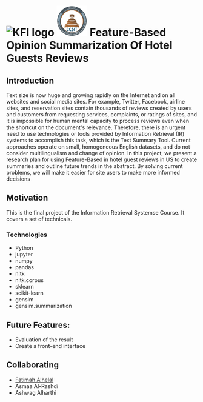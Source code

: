 # <img alt= "KFI logo" src="https://services.kfu.edu.sa/Services/Content/assets/global/images/kfu-logo.png" width="80" />  <img alt= "ccsit logo" src="ccsit.png" width="80" /> Feature-Based Opinion Summarization Of Hotel Guests Reviews

## Introduction
Text size is now huge and growing rapidly on the Internet and on all websites and social media sites. For example, Twitter, Facebook, airline sites, and reservation sites contain thousands of reviews created by users and customers from requesting services, complaints, or ratings of sites, and it is impossible for human mental capacity to process reviews even when the shortcut on the document's relevance. Therefore, there is an urgent need to use technologies or tools provided by Information Retrieval (IR) systems to accomplish this task, which is the Text Summary Tool. Current approaches operate on small, homogeneous English datasets, and do not consider multilingualism and change of opinion. In this project, we present a research plan for using Feature-Based in hotel guest reviews in US to create summaries and outline future trends in the abstract. By solving current problems, we will make it easier for site users to make more informed decisions

## Motivation

This is the final project of the Information Retrieval Systemse Course. It covers a set of technicals.

### Technologies

* Python
* jupyter
* numpy
* pandas
* nltk
* nltk.corpus
* sklearn
* scikit-learn
* gensim
* gensim.summarization

## Future Features:
- Evaluation of the result
- Create a front-end interface

## Collaborating
- <a href= 'https://www.linkedin.com/in/fatimahalhelal/'>Fatimah Alhelal</a>
- Asmaa Al-Rashdi
- Ashwag Alharthi
